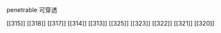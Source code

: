 




penetrable 可穿透

[[315]]
[[318]]
[[317]]
[[314]]
[[313]]
[[325]]
[[323]]
[[322]]
[[321]]
[[320]]